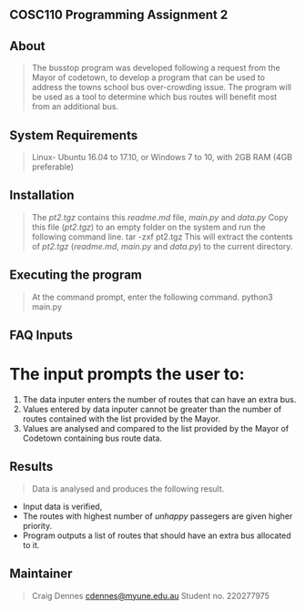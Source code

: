 ## COSC110 Programming Assignment 2

## About
> The busstop program was developed following a request from the Mayor of codetown,
> to develop a program that can be used to address the towns school bus over-crowding issue.
> The program will be used as a tool to determine which bus routes will benefit most from an additional bus.


## System Requirements
>  Linux- Ubuntu 16.04 to 17.10, or Windows 7 to 10, with 2GB RAM (4GB preferable)

## Installation
> The *pt2.tgz* contains this *readme.md* file, *main.py* and *data.py* 
> Copy this file (*pt2.tgz*) to an empty folder on the system and run the following command line.
> tar -zxf pt2.tgz
> This will extract the contents of *pt2.tgz* (*readme.md*, *main.py* and *data.py*) to the current directory.

## Executing the program
> At the command prompt, enter the following command.
> python3 main.py

## FAQ Inputs
# The input prompts the user to:
1. The data inputer enters the number of routes that can have an extra bus.
2. Values entered by data inputer cannot be greater than the number of routes contained with the list provided by the Mayor.
3. Values are analysed and compared to the list provided by the Mayor of Codetown containing bus route data.

## Results
> Data is analysed and produces the following result.
- Input data is verified, 
- The routes with highest number of *unhappy* passegers are given higher priority.
- Program outputs a list of routes that should have an extra bus allocated to it.

## Maintainer
> Craig Dennes
> cdennes@myune.edu.au
> Student no. 220277975
